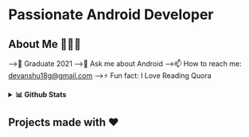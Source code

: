 # Passionate Android Developer

## About Me 🤷🏻‍♂️

-->📱 Graduate 2021
-->💬 Ask me about Android 
-->📫 How to reach me: devanshu18g@gmail.com 
-->⚡ Fun fact: I Love Reading Quora 
<details>
  <summary><b>📊 Github Stats</b></summary>
  <p align="right"> <img src="https://github-readme-stats.vercel.app/api?username=mithoo18&count_private=true&show_icons=true&include_all_commits=true" alt="Mithoo" />
  <p align="left"> <imgsrc="https://github-readme-stats.vercel.app/api/top-langs?username=mithoo18&show_icons=true&locale=en&layout=compact" alt="yashrajkakkad" />
    
</details>

## Projects made with ❤️
